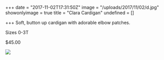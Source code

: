 +++
date = "2017-11-02T17:31:50Z"
image = "/uploads/2017/11/02/d.jpg"
showonlyimage = true
title = "Clara Cardigan"
undefined = []

+++
Soft, button up cardigan with adorable elbow patches.

Sizes 0-3T

$45.00

![](/uploads/2017/11/02/d.jpg)